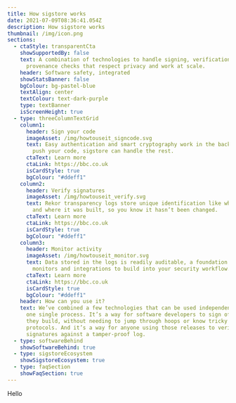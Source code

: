 ```yaml
---
title: How sigstore works
date: 2021-07-09T08:36:41.054Z
description: How sigstore works
thumbnail: /img/icon.png
sections:
  - ctaStyle: transparentCta
    showSupportedBy: false
    text: A combination of technologies to handle signing, verification and
      provenance checks that respect privacy and work at scale.
    header: Software safety, integrated
    showStatsBanner: false
    bgColour: bg-pastel-blue
    textAlign: center
    textColour: text-dark-purple
    type: textBanner
    isScreenHeight: true
  - type: threeColumnTextGrid
    column1:
      header: Sign your code
      imageAsset: /img/howtouseit_signcode.svg
      text: Easy authentication and smart cryptography work in the background. Just
        push your code, sigstore can handle the rest.
      ctaText: Learn more
      ctaLink: https://bbc.co.uk
      isCardStyle: true
      bgColour: "#ddeff1"
    column2:
      header: Verify signatures
      imageAsset: /img/howtouseit_verify.svg
      text: Rekor transparency logs store unique identification like who created it
        and where it was built, so you know it hasn’t been changed.
      ctaText: Learn more
      ctaLink: https://bbc.co.uk
      isCardStyle: true
      bgColour: "#ddeff1"
    column3:
      header: Monitor activity
      imageAsset: /img/howtouseit_monitor.svg
      text: Data stored in the logs is readily auditable, a foundation for future
        monitors and integrations to build into your security workflow.
      ctaText: Learn more
      ctaLink: https://bbc.co.uk
      isCardStyle: true
      bgColour: "#ddeff1"
    header: How can you use it?
    text: We’ve combined a few technologies that can be used independently, or as
      one single process. It’s a way for software developers to sign off on what
      they build, without needing to jump through hoops or know tricky security
      protocols. And it’s a way for anyone using those releases to verify the
      signatures against a tamper-proof log.
  - type: softwareBehind
    showSoftwareBehind: true
  - type: sigstoreEcosystem
    showSigstoreEcosystem: true
  - type: faqSection
    showFaqSection: true
---
```


Hello
